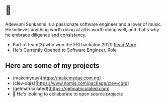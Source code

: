# 👋
  Adewumi Sunkanmi is a passionate software engineer and a lover of music.
  He believes anything worth doing at all is worth doing well, and that's why he embrace diligence and consistency.
- Part of team(3) who won the FSI hackaton 2020 [Read More](https://firebasestorage.googleapis.com/v0/b/oaiup-ee651.appspot.com/o/Screenshot%20(88).png?alt=media&token=dfa3b582-c872-4d08-9681-7a01d935ac31)
- He's Currently Opened to Software Engineer, Role
## Here are some of my projects
- (makemyday)[https://makemyday.com.ng]
- (clev-cqrs)[https://www.npmjs.com/package/clev-cqrs]
- (getmatriculated)[https://getmatriculated.com]
- 👯 He's looking to collaborate to open source projects 

